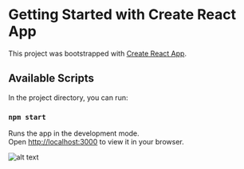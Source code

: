 # Getting Started with Create React App

This project was bootstrapped with [Create React App](https://github.com/facebook/create-react-app).

## Available Scripts

In the project directory, you can run:

### `npm start`

Runs the app in the development mode.\
Open [http://localhost:3000](http://localhost:3000) to view it in your browser.

![alt text]([https://github.com/[username]/[reponame]/blob/[branch]/image.jpg](https://github.com/HGSChandeepa/projects_with_sourcecode/blob/reack-task-manager/Screenshot%202023-04-26%20002259.png)?raw=true)
